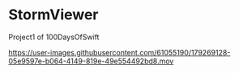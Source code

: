 # StormViewer
Project1 of 100DaysOfSwift

https://user-images.githubusercontent.com/61055190/179269128-05e9597e-b064-4149-819e-49e554492bd8.mov


